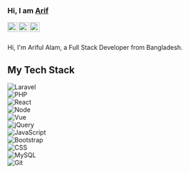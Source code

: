 ### Hi, I am [Arif](https://arifszn.github.io/)

<a href="https://www.linkedin.com/in/ariful-alam">
  <img align="left" alt="LinkedIn" width="22px" src="https://cdn.jsdelivr.net/npm/simple-icons@v3/icons/linkedin.svg" />
</a>
<a href="mailto:arifulalamszn@gmail.com">
  <img align="left" alt="Mail" width="22px" src="https://cdn.jsdelivr.net/npm/simple-icons@v3/icons/gmail.svg" />
</a>
<a href="https://www.facebook.com/swozon">
  <img align="left" alt="Facebook" width="22px" src="https://cdn.jsdelivr.net/npm/simple-icons@v3/icons/facebook.svg" />
</a>
<br/>
<br/>

Hi, I'm Ariful Alam, a Full Stack Developer from Bangladesh.

## My Tech Stack
![Laravel](https://img.shields.io/badge/-Laravel-%232c3e50?style=flat-square&logo=laravel)
<br/>
![PHP](https://img.shields.io/badge/-PHP-%232c3e50?style=flat-square&logo=PHP)
<br/>
![React](https://img.shields.io/badge/-React-%232c3e50?style=flat-square&logo=react)
<br/>
![Node](https://img.shields.io/badge/-Node-%232c3e50?style=flat-square&logo=node.js)
<br/>
![Vue](https://img.shields.io/badge/-Vue-%232c3e50?style=flat-square&logo=Vue.js)
<br/>
![jQuery](https://img.shields.io/badge/-jQuery-%232c3e50?style=flat-square&logo=jQuery)
<br/>
![JavaScript](https://img.shields.io/badge/-JavaScript-%232c3e50?style=flat-square&logo=javascript&logoColor=ffffff&labelColor=%232c3e50&color=%232c3e50)
<br/>
![Bootstrap](https://img.shields.io/badge/-Bootstrap-%232c3e50?style=flat-square&logo=Bootstrap)
<br/>
![CSS](https://img.shields.io/badge/-CSS-%232c3e50?style=flat-square&logo=css3)
<br/>
![MySQL](https://img.shields.io/badge/-MySQL-%232c3e50?style=flat-square&logo=MySQL&logoColor=ffffff&labelColor=%232c3e50&color=%232c3e50)
<br/>
![Git](https://img.shields.io/badge/-Git-%232c3e50?style=flat-square&logo=git)
